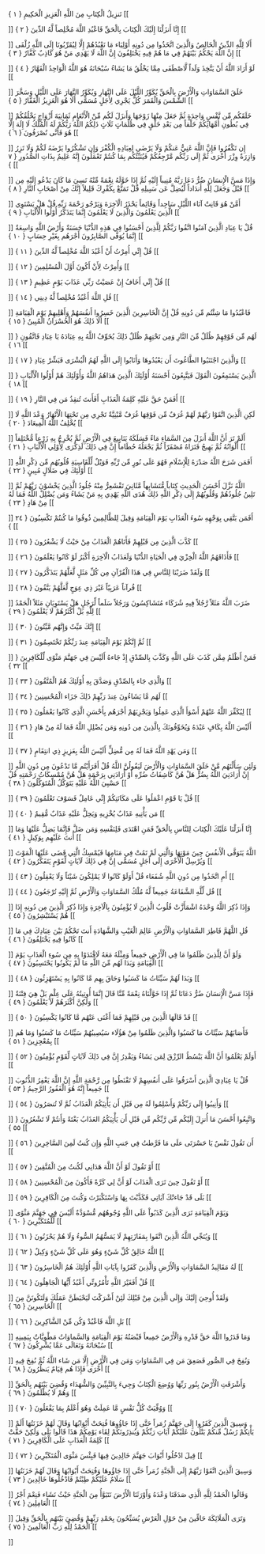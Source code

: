 تَنزِيلُ الْكِتَابِ مِنَ اللَّهِ الْعَزِيزِ الْحَكِيمِ { ۱ }
[[


]] 
إِنَّا أَنزَلْنَا إِلَيْكَ الْكِتَابَ بِالْحَقِّ فَاعْبُدِ اللَّهَ مُخْلِصاً لَّهُ الدِّينَ { ۲ }
[[


]] 
أَلَا لِلَّهِ الدِّينُ الْخَالِصُ وَالَّذِينَ اتَّخَذُوا مِن دُونِهِ أَوْلِيَاء مَا نَعْبُدُهُمْ إِلَّا لِيُقَرِّبُونَا إِلَى اللَّهِ زُلْفَى إِنَّ اللَّهَ يَحْكُمُ بَيْنَهُمْ فِي مَا هُمْ فِيهِ يَخْتَلِفُونَ إِنَّ اللَّهَ لَا يَهْدِي مَنْ هُوَ كَاذِبٌ كَفَّارٌ { ۳ }
[[


]] 
لَوْ أَرَادَ اللَّهُ أَنْ يَتَّخِذَ وَلَداً لَّاصْطَفَى مِمَّا يَخْلُقُ مَا يَشَاءُ سُبْحَانَهُ هُوَ اللَّهُ الْوَاحِدُ الْقَهَّارُ { ٤ }
[[


]] 
خَلَقَ السَّمَاوَاتِ وَالْأَرْضَ بِالْحَقِّ يُكَوِّرُ اللَّيْلَ عَلَى النَّهَارِ وَيُكَوِّرُ النَّهَارَ عَلَى اللَّيْلِ وَسَخَّرَ الشَّمْسَ وَالْقَمَرَ كُلٌّ يَجْرِي لِأَجَلٍ مُسَمًّى أَلَا هُوَ الْعَزِيزُ الْغَفَّارُ { ٥ }
[[


]] 
خَلَقَكُم مِّن نَّفْسٍ وَاحِدَةٍ ثُمَّ جَعَلَ مِنْهَا زَوْجَهَا وَأَنزَلَ لَكُم مِّنْ الْأَنْعَامِ ثَمَانِيَةَ أَزْوَاجٍ يَخْلُقُكُمْ فِي بُطُونِ أُمَّهَاتِكُمْ خَلْقاً مِن بَعْدِ خَلْقٍ فِي ظُلُمَاتٍ ثَلَاثٍ ذَلِكُمُ اللَّهُ رَبُّكُمْ لَهُ الْمُلْكُ لَا إِلَهَ إِلَّا هُوَ فَأَنَّى تُصْرَفُونَ { ٦ }
[[


]] 
إِن تَكْفُرُوا فَإِنَّ اللَّهَ غَنِيٌّ عَنكُمْ وَلَا يَرْضَى لِعِبَادِهِ الْكُفْرَ وَإِن تَشْكُرُوا يَرْضَهُ لَكُمْ وَلَا تَزِرُ وَازِرَةٌ وِزْرَ أُخْرَى ثُمَّ إِلَى رَبِّكُم مَّرْجِعُكُمْ فَيُنَبِّئُكُم بِمَا كُنتُمْ تَعْمَلُونَ إِنَّهُ عَلِيمٌ بِذَاتِ الصُّدُورِ { ٧ }
[[


]] 
وَإِذَا مَسَّ الْإِنسَانَ ضُرٌّ دَعَا رَبَّهُ مُنِيباً إِلَيْهِ ثُمَّ إِذَا خَوَّلَهُ نِعْمَةً مِّنْهُ نَسِيَ مَا كَانَ يَدْعُو إِلَيْهِ مِن قَبْلُ وَجَعَلَ لِلَّهِ أَندَاداً لِّيُضِلَّ عَن سَبِيلِهِ قُلْ تَمَتَّعْ بِكُفْرِكَ قَلِيلاً إِنَّكَ مِنْ أَصْحَابِ النَّارِ { ۸ }
[[


]] 
أَمَّنْ هُوَ قَانِتٌ آنَاء اللَّيْلِ سَاجِداً وَقَائِماً يَحْذَرُ الْآخِرَةَ وَيَرْجُو رَحْمَةَ رَبِّهِ قُلْ هَلْ يَسْتَوِي الَّذِينَ يَعْلَمُونَ وَالَّذِينَ لَا يَعْلَمُونَ إِنَّمَا يَتَذَكَّرُ أُوْلُوا الْأَلْبَابِ { ۹ }
[[


]] 
قُلْ يَا عِبَادِ الَّذِينَ آمَنُوا اتَّقُوا رَبَّكُمْ لِلَّذِينَ أَحْسَنُوا فِي هَذِهِ الدُّنْيَا حَسَنَةٌ وَأَرْضُ اللَّهِ وَاسِعَةٌ إِنَّمَا يُوَفَّى الصَّابِرُونَ أَجْرَهُم بِغَيْرِ حِسَابٍ { ۱۰ }
[[


]] 
قُلْ إِنِّي أُمِرْتُ أَنْ أَعْبُدَ اللَّهَ مُخْلِصاً لَّهُ الدِّينَ { ۱۱ }
[[


]] 
وَأُمِرْتُ لِأَنْ أَكُونَ أَوَّلَ الْمُسْلِمِينَ { ۱۲ }
[[


]] 
قُلْ إِنِّي أَخَافُ إِنْ عَصَيْتُ رَبِّي عَذَابَ يَوْمٍ عَظِيمٍ { ۱۳ }
[[


]] 
قُلِ اللَّهَ أَعْبُدُ مُخْلِصاً لَّهُ دِينِي { ۱٤ }
[[


]] 
فَاعْبُدُوا مَا شِئْتُم مِّن دُونِهِ قُلْ إِنَّ الْخَاسِرِينَ الَّذِينَ خَسِرُوا أَنفُسَهُمْ وَأَهْلِيهِمْ يَوْمَ الْقِيَامَةِ أَلَا ذَلِكَ هُوَ الْخُسْرَانُ الْمُبِينُ { ۱٥ }
[[


]] 
لَهُم مِّن فَوْقِهِمْ ظُلَلٌ مِّنَ النَّارِ وَمِن تَحْتِهِمْ ظُلَلٌ ذَلِكَ يُخَوِّفُ اللَّهُ بِهِ عِبَادَهُ يَا عِبَادِ فَاتَّقُونِ { ۱٦ }
[[


]] 
وَالَّذِينَ اجْتَنَبُوا الطَّاغُوتَ أَن يَعْبُدُوهَا وَأَنَابُوا إِلَى اللَّهِ لَهُمُ الْبُشْرَى فَبَشِّرْ عِبَادِ { ۱٧ }
[[


]] 
الَّذِينَ يَسْتَمِعُونَ الْقَوْلَ فَيَتَّبِعُونَ أَحْسَنَهُ أُوْلَئِكَ الَّذِينَ هَدَاهُمُ اللَّهُ وَأُوْلَئِكَ هُمْ أُوْلُوا الْأَلْبَابِ { ۱۸ }
[[


]] 
أَفَمَنْ حَقَّ عَلَيْهِ كَلِمَةُ الْعَذَابِ أَفَأَنتَ تُنقِذُ مَن فِي النَّارِ { ۱۹ }
[[


]] 
لَكِنِ الَّذِينَ اتَّقَوْا رَبَّهُمْ لَهُمْ غُرَفٌ مِّن فَوْقِهَا غُرَفٌ مَّبْنِيَّةٌ تَجْرِي مِن تَحْتِهَا الْأَنْهَارُ وَعْدَ اللَّهِ لَا يُخْلِفُ اللَّهُ الْمِيعَادَ { ۲۰ }
[[


]] 
أَلَمْ تَرَ أَنَّ اللَّهَ أَنزَلَ مِنَ السَّمَاءِ مَاءً فَسَلَكَهُ يَنَابِيعَ فِي الْأَرْضِ ثُمَّ يُخْرِجُ بِهِ زَرْعاً مُّخْتَلِفاً أَلْوَانُهُ ثُمَّ يَهِيجُ فَتَرَاهُ مُصْفَرّاً ثُمَّ يَجْعَلُهُ حُطَاماً إِنَّ فِي ذَلِكَ لَذِكْرَى لِأُوْلِي الْأَلْبَابِ { ۲۱ }
[[


]] 
أَفَمَن شَرَحَ اللَّهُ صَدْرَهُ لِلْإِسْلَامِ فَهُوَ عَلَى نُورٍ مِّن رَّبِّهِ فَوَيْلٌ لِّلْقَاسِيَةِ قُلُوبُهُم مِّن ذِكْرِ اللَّهِ أُوْلَئِكَ فِي ضَلَالٍ مُبِينٍ { ۲۲ }
[[


]] 
اللَّهُ نَزَّلَ أَحْسَنَ الْحَدِيثِ كِتَاباً مُّتَشَابِهاً مَّثَانِيَ تَقْشَعِرُّ مِنْهُ جُلُودُ الَّذِينَ يَخْشَوْنَ رَبَّهُمْ ثُمَّ تَلِينُ جُلُودُهُمْ وَقُلُوبُهُمْ إِلَى ذِكْرِ اللَّهِ ذَلِكَ هُدَى اللَّهِ يَهْدِي بِهِ مَنْ يَشَاءُ وَمَن يُضْلِلْ اللَّهُ فَمَا لَهُ مِنْ هَادٍ { ۲۳ }
[[


]] 
أَفَمَن يَتَّقِي بِوَجْهِهِ سُوءَ الْعَذَابِ يَوْمَ الْقِيَامَةِ وَقِيلَ لِلظَّالِمِينَ ذُوقُوا مَا كُنتُمْ تَكْسِبُونَ { ۲٤ }
[[


]] 
كَذَّبَ الَّذِينَ مِن قَبْلِهِمْ فَأَتَاهُمْ الْعَذَابُ مِنْ حَيْثُ لَا يَشْعُرُونَ { ۲٥ }
[[


]] 
فَأَذَاقَهُمُ اللَّهُ الْخِزْيَ فِي الْحَيَاةِ الدُّنْيَا وَلَعَذَابُ الْآخِرَةِ أَكْبَرُ لَوْ كَانُوا يَعْلَمُونَ { ۲٦ }
[[


]] 
وَلَقَدْ ضَرَبْنَا لِلنَّاسِ فِي هَذَا الْقُرْآنِ مِن كُلِّ مَثَلٍ لَّعَلَّهُمْ يَتَذَكَّرُونَ { ۲٧ }
[[


]] 
قُرآناً عَرَبِيّاً غَيْرَ ذِي عِوَجٍ لَّعَلَّهُمْ يَتَّقُونَ { ۲۸ }
[[


]] 
ضَرَبَ اللَّهُ مَثَلاً رَّجُلاً فِيهِ شُرَكَاء مُتَشَاكِسُونَ وَرَجُلاً سَلَماً لِّرَجُلٍ هَلْ يَسْتَوِيَانِ مَثَلاً الْحَمْدُ لِلَّهِ بَلْ أَكْثَرُهُمْ لَا يَعْلَمُونَ { ۲۹ }
[[


]] 
إِنَّكَ مَيِّتٌ وَإِنَّهُم مَّيِّتُونَ { ۳۰ }
[[


]] 
ثُمَّ إِنَّكُمْ يَوْمَ الْقِيَامَةِ عِندَ رَبِّكُمْ تَخْتَصِمُونَ { ۳۱ }
[[


]] 
فَمَنْ أَظْلَمُ مِمَّن كَذَبَ عَلَى اللَّهِ وَكَذَّبَ بِالصِّدْقِ إِذْ جَاءهُ أَلَيْسَ فِي جَهَنَّمَ مَثْوًى لِّلْكَافِرِينَ { ۳۲ }
[[


]] 
وَالَّذِي جَاء بِالصِّدْقِ وَصَدَّقَ بِهِ أُوْلَئِكَ هُمُ الْمُتَّقُونَ { ۳۳ }
[[


]] 
لَهُم مَّا يَشَاءُونَ عِندَ رَبِّهِمْ ذَلِكَ جَزَاء الْمُحْسِنِينَ { ۳٤ }
[[


]] 
لِيُكَفِّرَ اللَّهُ عَنْهُمْ أَسْوَأَ الَّذِي عَمِلُوا وَيَجْزِيَهُمْ أَجْرَهُم بِأَحْسَنِ الَّذِي كَانُوا يَعْمَلُونَ { ۳٥ }
[[


]] 
أَلَيْسَ اللَّهُ بِكَافٍ عَبْدَهُ وَيُخَوِّفُونَكَ بِالَّذِينَ مِن دُونِهِ وَمَن يُضْلِلِ اللَّهُ فَمَا لَهُ مِنْ هَادٍ { ۳٦ }
[[


]] 
وَمَن يَهْدِ اللَّهُ فَمَا لَهُ مِن مُّضِلٍّ أَلَيْسَ اللَّهُ بِعَزِيزٍ ذِي انتِقَامٍ { ۳٧ }
[[


]] 
وَلَئِن سَأَلْتَهُم مَّنْ خَلَقَ السَّمَاوَاتِ وَالْأَرْضَ لَيَقُولُنَّ اللَّهُ قُلْ أَفَرَأَيْتُم مَّا تَدْعُونَ مِن دُونِ اللَّهِ إِنْ أَرَادَنِيَ اللَّهُ بِضُرٍّ هَلْ هُنَّ كَاشِفَاتُ ضُرِّهِ أَوْ أَرَادَنِي بِرَحْمَةٍ هَلْ هُنَّ مُمْسِكَاتُ رَحْمَتِهِ قُلْ حَسْبِيَ اللَّهُ عَلَيْهِ يَتَوَكَّلُ الْمُتَوَكِّلُونَ { ۳۸ }
[[


]] 
قُلْ يَا قَوْمِ اعْمَلُوا عَلَى مَكَانَتِكُمْ إِنِّي عَامِلٌ فَسَوْفَ تَعْلَمُونَ { ۳۹ }
[[


]] 
مَن يَأْتِيهِ عَذَابٌ يُخْزِيهِ وَيَحِلُّ عَلَيْهِ عَذَابٌ مُّقِيمٌ { ٤۰ }
[[


]] 
إِنَّا أَنزَلْنَا عَلَيْكَ الْكِتَابَ لِلنَّاسِ بِالْحَقِّ فَمَنِ اهْتَدَى فَلِنَفْسِهِ وَمَن ضَلَّ فَإِنَّمَا يَضِلُّ عَلَيْهَا وَمَا أَنتَ عَلَيْهِم بِوَكِيلٍ { ٤۱ }
[[


]] 
اللَّهُ يَتَوَفَّى الْأَنفُسَ حِينَ مَوْتِهَا وَالَّتِي لَمْ تَمُتْ فِي مَنَامِهَا فَيُمْسِكُ الَّتِي قَضَى عَلَيْهَا الْمَوْتَ وَيُرْسِلُ الْأُخْرَى إِلَى أَجَلٍ مُسَمًّى إِنَّ فِي ذَلِكَ لَآيَاتٍ لِّقَوْمٍ يَتَفَكَّرُونَ { ٤۲ }
[[


]] 
أَمِ اتَّخَذُوا مِن دُونِ اللَّهِ شُفَعَاء قُلْ أَوَلَوْ كَانُوا لَا يَمْلِكُونَ شَيْئاً وَلَا يَعْقِلُونَ { ٤۳ }
[[


]] 
قُل لِّلَّهِ الشَّفَاعَةُ جَمِيعاً لَّهُ مُلْكُ السَّمَاوَاتِ وَالْأَرْضِ ثُمَّ إِلَيْهِ تُرْجَعُونَ { ٤٤ }
[[


]] 
وَإِذَا ذُكِرَ اللَّهُ وَحْدَهُ اشْمَأَزَّتْ قُلُوبُ الَّذِينَ لَا يُؤْمِنُونَ بِالْآخِرَةِ وَإِذَا ذُكِرَ الَّذِينَ مِن دُونِهِ إِذَا هُمْ يَسْتَبْشِرُونَ { ٤٥ }
[[


]] 
قُلِ اللَّهُمَّ فَاطِرَ السَّمَاوَاتِ وَالْأَرْضِ عَالِمَ الْغَيْبِ وَالشَّهَادَةِ أَنتَ تَحْكُمُ بَيْنَ عِبَادِكَ فِي مَا كَانُوا فِيهِ يَخْتَلِفُونَ { ٤٦ }
[[


]] 
وَلَوْ أَنَّ لِلَّذِينَ ظَلَمُوا مَا فِي الْأَرْضِ جَمِيعاً وَمِثْلَهُ مَعَهُ لَافْتَدَوْا بِهِ مِن سُوءِ الْعَذَابِ يَوْمَ الْقِيَامَةِ وَبَدَا لَهُم مِّنَ اللَّهِ مَا لَمْ يَكُونُوا يَحْتَسِبُونَ { ٤٧ }
[[


]] 
وَبَدَا لَهُمْ سَيِّئَاتُ مَا كَسَبُوا وَحَاقَ بِهِم مَّا كَانُوا بِهِ يَسْتَهْزِئُون { ٤۸ }
[[


]] 
فَإِذَا مَسَّ الْإِنسَانَ ضُرٌّ دَعَانَا ثُمَّ إِذَا خَوَّلْنَاهُ نِعْمَةً مِّنَّا قَالَ إِنَّمَا أُوتِيتُهُ عَلَى عِلْمٍ بَلْ هِيَ فِتْنَةٌ وَلَكِنَّ أَكْثَرَهُمْ لَا يَعْلَمُونَ { ٤۹ }
[[


]] 
قَدْ قَالَهَا الَّذِينَ مِن قَبْلِهِمْ فَمَا أَغْنَى عَنْهُم مَّا كَانُوا يَكْسِبُونَ { ٥۰ }
[[


]] 
فَأَصَابَهُمْ سَيِّئَاتُ مَا كَسَبُوا وَالَّذِينَ ظَلَمُوا مِنْ هَؤُلَاء سَيُصِيبُهُمْ سَيِّئَاتُ مَا كَسَبُوا وَمَا هُم بِمُعْجِزِينَ { ٥۱ }
[[


]] 
أَوَلَمْ يَعْلَمُوا أَنَّ اللَّهَ يَبْسُطُ الرِّزْقَ لِمَن يَشَاءُ وَيَقْدِرُ إِنَّ فِي ذَلِكَ لَآيَاتٍ لِّقَوْمٍ يُؤْمِنُونَ { ٥۲ }
[[


]] 
قُلْ يَا عِبَادِيَ الَّذِينَ أَسْرَفُوا عَلَى أَنفُسِهِمْ لَا تَقْنَطُوا مِن رَّحْمَةِ اللَّهِ إِنَّ اللَّهَ يَغْفِرُ الذُّنُوبَ جَمِيعاً إِنَّهُ هُوَ الْغَفُورُ الرَّحِيمُ { ٥۳ }
[[


]] 
وَأَنِيبُوا إِلَى رَبِّكُمْ وَأَسْلِمُوا لَهُ مِن قَبْلِ أَن يَأْتِيَكُمُ الْعَذَابُ ثُمَّ لَا تُنصَرُونَ { ٥٤ }
[[


]] 
وَاتَّبِعُوا أَحْسَنَ مَا أُنزِلَ إِلَيْكُم مِّن رَّبِّكُم مِّن قَبْلِ أَن يَأْتِيَكُمُ العَذَابُ بَغْتَةً وَأَنتُمْ لَا تَشْعُرُونَ { ٥٥ }
[[


]] 
أَن تَقُولَ نَفْسٌ يَا حَسْرَتَى علَى مَا فَرَّطتُ فِي جَنبِ اللَّهِ وَإِن كُنتُ لَمِنَ السَّاخِرِينَ { ٥٦ }
[[


]] 
أَوْ تَقُولَ لَوْ أَنَّ اللَّهَ هَدَانِي لَكُنتُ مِنَ الْمُتَّقِينَ { ٥٧ }
[[


]] 
أَوْ تَقُولَ حِينَ تَرَى الْعَذَابَ لَوْ أَنَّ لِي كَرَّةً فَأَكُونَ مِنَ الْمُحْسِنِينَ { ٥۸ }
[[


]] 
بَلَى قَدْ جَاءتْكَ آيَاتِي فَكَذَّبْتَ بِهَا وَاسْتَكْبَرْتَ وَكُنتَ مِنَ الْكَافِرِينَ { ٥۹ }
[[


]] 
وَيَوْمَ الْقِيَامَةِ تَرَى الَّذِينَ كَذَبُواْ عَلَى اللَّهِ وُجُوهُهُم مُّسْوَدَّةٌ أَلَيْسَ فِي جَهَنَّمَ مَثْوًى لِّلْمُتَكَبِّرِينَ { ٦۰ }
[[


]] 
وَيُنَجِّي اللَّهُ الَّذِينَ اتَّقَوا بِمَفَازَتِهِمْ لَا يَمَسُّهُمُ السُّوءُ وَلَا هُمْ يَحْزَنُونَ { ٦۱ }
[[


]] 
اللَّهُ خَالِقُ كُلِّ شَيْءٍ وَهُوَ عَلَى كُلِّ شَيْءٍ وَكِيلٌ { ٦۲ }
[[


]] 
لَهُ مَقَالِيدُ السَّمَاوَاتِ وَالْأَرْضِ وَالَّذِينَ كَفَرُوا بِآيَاتِ اللَّهِ أُوْلَئِكَ هُمُ الْخَاسِرُونَ { ٦۳ }
[[


]] 
قُلْ أَفَغَيْرَ اللَّهِ تَأْمُرُونِّي أَعْبُدُ أَيُّهَا الْجَاهِلُونَ { ٦٤ }
[[


]] 
وَلَقَدْ أُوحِيَ إِلَيْكَ وَإِلَى الَّذِينَ مِنْ قَبْلِكَ لَئِنْ أَشْرَكْتَ لَيَحْبَطَنَّ عَمَلُكَ وَلَتَكُونَنَّ مِنَ الْخَاسِرِينَ { ٦٥ }
[[


]] 
بَلِ اللَّهَ فَاعْبُدْ وَكُن مِّنْ الشَّاكِرِينَ { ٦٦ }
[[


]] 
وَمَا قَدَرُوا اللَّهَ حَقَّ قَدْرِهِ وَالْأَرْضُ جَمِيعاً قَبْضَتُهُ يَوْمَ الْقِيَامَةِ وَالسَّماوَاتُ مَطْوِيَّاتٌ بِيَمِينِهِ سُبْحَانَهُ وَتَعَالَى عَمَّا يُشْرِكُونَ { ٦٧ }
[[


]] 
وَنُفِخَ فِي الصُّورِ فَصَعِقَ مَن فِي السَّمَاوَاتِ وَمَن فِي الْأَرْضِ إِلَّا مَن شَاء اللَّهُ ثُمَّ نُفِخَ فِيهِ أُخْرَى فَإِذَا هُم قِيَامٌ يَنظُرُونَ { ٦۸ }
[[


]] 
وَأَشْرَقَتِ الْأَرْضُ بِنُورِ رَبِّهَا وَوُضِعَ الْكِتَابُ وَجِيءَ بِالنَّبِيِّينَ وَالشُّهَدَاء وَقُضِيَ بَيْنَهُم بِالْحَقِّ وَهُمْ لَا يُظْلَمُونَ { ٦۹ }
[[


]] 
وَوُفِّيَتْ كُلُّ نَفْسٍ مَّا عَمِلَتْ وَهُوَ أَعْلَمُ بِمَا يَفْعَلُونَ { ٧۰ }
[[


]] 
وَسِيقَ الَّذِينَ كَفَرُوا إِلَى جَهَنَّمَ زُمَراً حَتَّى إِذَا جَاؤُوهَا فُتِحَتْ أَبْوَابُهَا وَقَالَ لَهُمْ خَزَنَتُهَا أَلَمْ يَأْتِكُمْ رُسُلٌ مِّنكُمْ يَتْلُونَ عَلَيْكُمْ آيَاتِ رَبِّكُمْ وَيُنذِرُونَكُمْ لِقَاء يَوْمِكُمْ هَذَا قَالُوا بَلَى وَلَكِنْ حَقَّتْ كَلِمَةُ الْعَذَابِ عَلَى الْكَافِرِينَ { ٧۱ }
[[


]] 
قِيلَ ادْخُلُوا أَبْوَابَ جَهَنَّمَ خَالِدِينَ فِيهَا فَبِئْسَ مَثْوَى الْمُتَكَبِّرِينَ { ٧۲ }
[[


]] 
وَسِيقَ الَّذِينَ اتَّقَوْا رَبَّهُمْ إِلَى الْجَنَّةِ زُمَراً حَتَّى إِذَا جَاؤُوهَا وَفُتِحَتْ أَبْوَابُهَا وَقَالَ لَهُمْ خَزَنَتُهَا سَلَامٌ عَلَيْكُمْ طِبْتُمْ فَادْخُلُوهَا خَالِدِينَ { ٧۳ }
[[


]] 
وَقَالُوا الْحَمْدُ لِلَّهِ الَّذِي صَدَقَنَا وَعْدَهُ وَأَوْرَثَنَا الْأَرْضَ نَتَبَوَّأُ مِنَ الْجَنَّةِ حَيْثُ نَشَاء فَنِعْمَ أَجْرُ الْعَامِلِينَ { ٧٤ }
[[


]] 
وَتَرَى الْمَلَائِكَةَ حَافِّينَ مِنْ حَوْلِ الْعَرْشِ يُسَبِّحُونَ بِحَمْدِ رَبِّهِمْ وَقُضِيَ بَيْنَهُم بِالْحَقِّ وَقِيلَ الْحَمْدُ لِلَّهِ رَبِّ الْعَالَمِينَ { ٧٥ }
[[


]]